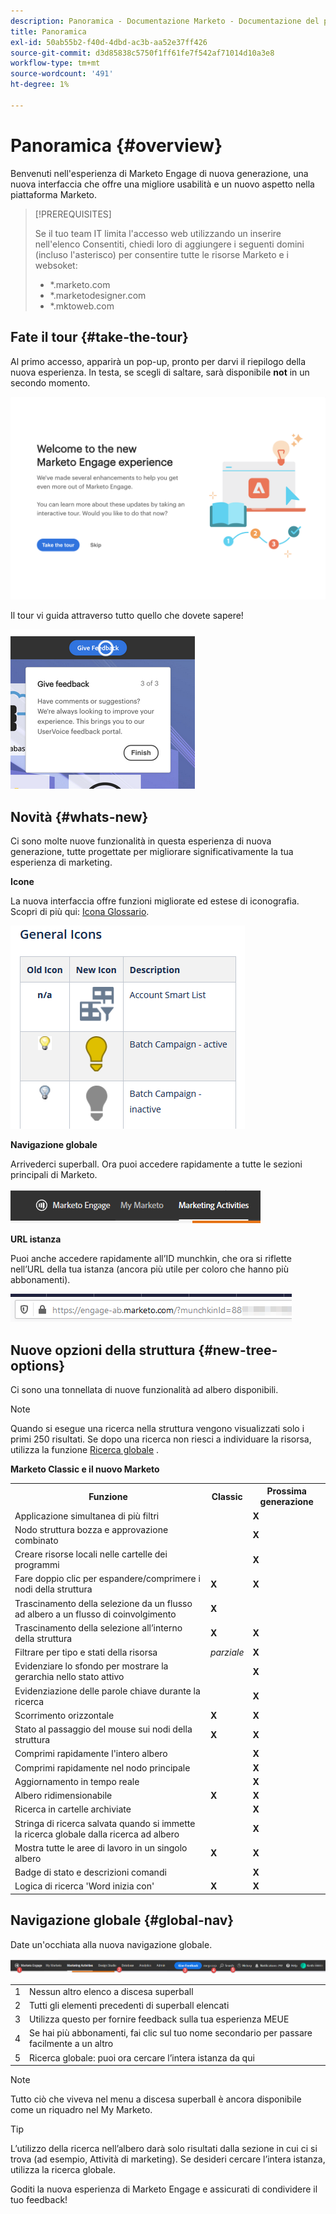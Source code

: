 ```yaml
---
description: Panoramica - Documentazione Marketo - Documentazione del prodotto
title: Panoramica
exl-id: 50ab55b2-f40d-4dbd-ac3b-aa52e37ff426
source-git-commit: d3d85838c5750f1ff61fe7f542af71014d10a3e8
workflow-type: tm+mt
source-wordcount: '491'
ht-degree: 1%

---
```


# Panoramica {#overview}

Benvenuti nell&#39;esperienza di Marketo Engage di nuova generazione, una nuova interfaccia che offre una migliore usabilità e un nuovo aspetto nella piattaforma Marketo.

>[!PREREQUISITES]
>
>Se il tuo team IT limita l&#39;accesso web utilizzando un inserire nell&#39;elenco Consentiti, chiedi loro di aggiungere i seguenti domini (incluso l&#39;asterisco) per consentire tutte le risorse Marketo e i websoket:
>
>* *.marketo.com
>* *.marketodesigner.com
>* *.mktoweb.com


## Fate il tour {#take-the-tour}

Al primo accesso, apparirà un pop-up, pronto per darvi il riepilogo della nuova esperienza. In testa, se scegli di saltare, sarà disponibile **not** in un secondo momento.

![](assets/overview-1.png)

Il tour vi guida attraverso tutto quello che dovete sapere!

![](assets/overview-2.png)

## Novità {#whats-new}

Ci sono molte nuove funzionalità in questa esperienza di nuova generazione, tutte progettate per migliorare significativamente la tua esperienza di marketing.

**Icone**

La nuova interfaccia offre funzioni migliorate ed estese di iconografia. Scopri di più qui: [Icona Glossario](/help/marketo/product-docs/marketo-engage-next-generation-experience/icon-glossary.md).

![](assets/overview-new-icons.png)

**Navigazione globale**

Arrivederci superball. Ora puoi accedere rapidamente a tutte le sezioni principali di Marketo.

![](assets/overview-5.png)

**URL istanza**

Puoi anche accedere rapidamente all’ID munchkin, che ora si riflette nell’URL della tua istanza (ancora più utile per coloro che hanno più abbonamenti).

![](assets/overview-6.png)

## Nuove opzioni della struttura {#new-tree-options}

Ci sono una tonnellata di nuove funzionalità ad albero disponibili.

>[!NOTE]
>
>Quando si esegue una ricerca nella struttura vengono visualizzati solo i primi 250 risultati. Se dopo una ricerca non riesci a individuare la risorsa, utilizza la funzione [Ricerca globale](/help/marketo/product-docs/marketo-engage-next-generation-experience/using-the-global-search.md) .

**Marketo Classic e il nuovo Marketo**

<table> 
 <tbody>
  <tr>
   <th>Funzione</th> 
   <th>Classic</th> 
   <th>Prossima generazione</th> 
  </tr>
  <tr>
   <td>Applicazione simultanea di più filtri</td> 
   <td></td> 
   <td><strong>X</strong></td>  
  </tr>
  <tr>
   <td>Nodo struttura bozza e approvazione combinato</td> 
   <td></td> 
   <td><strong>X</strong></td> 
  </tr>
  <tr>
   <td>Creare risorse locali nelle cartelle dei programmi</td> 
   <td></td> 
   <td><strong>X</strong></td> 
  </tr>
  <tr>
   <td>Fare doppio clic per espandere/comprimere i nodi della struttura</td> 
   <td><strong>X</strong></td> 
   <td><strong>X</strong></td>  
  </tr>
  <tr>
   <td>Trascinamento della selezione da un flusso ad albero a un flusso di coinvolgimento</td> 
   <td><strong>X</strong></td> 
   <td></td> 
  </tr>
  <tr>
   <td>Trascinamento della selezione all’interno della struttura</td> 
   <td><strong>X</strong></td> 
   <td><strong>X</strong></td> 
  </tr>
  <tr>
   <td>Filtrare per tipo e stati della risorsa</td> 
   <td><i>parziale</i></td> 
   <td><strong>X</strong></td>  
  </tr>
  <tr>
   <td>Evidenziare lo sfondo per mostrare la gerarchia nello stato attivo</td> 
   <td></td> 
   <td><strong>X</strong></td> 
  </tr>
  <tr>
   <td>Evidenziazione delle parole chiave durante la ricerca</td> 
   <td></td> 
   <td><strong>X</strong></td> 
  </tr>
  <tr>
   <td>Scorrimento orizzontale</td> 
   <td><strong>X</strong></td> 
   <td><strong>X</strong></td>  
  </tr>
  <tr>
   <td>Stato al passaggio del mouse sui nodi della struttura</td> 
   <td><strong>X</strong></td> 
   <td><strong>X</strong></td> 
  </tr>
  <tr>
   <td>Comprimi rapidamente l'intero albero</td> 
   <td></td> 
   <td><strong>X</strong></td> 
  </tr>
  <tr>
   <td>Comprimi rapidamente nel nodo principale</td> 
   <td></td> 
   <td><strong>X</strong></td>  
  </tr>
  <tr>
   <td>Aggiornamento in tempo reale</td> 
   <td></td> 
   <td><strong>X</strong></td> 
  </tr>
  <tr>
   <td>Albero ridimensionabile</td> 
   <td><strong>X</strong></td> 
   <td><strong>X</strong></td> 
  </tr>
  <tr>
   <td>Ricerca in cartelle archiviate</td> 
   <td></td> 
   <td><strong>X</strong></td>  
  </tr>
  <tr>
   <td>Stringa di ricerca salvata quando si immette la ricerca globale dalla ricerca ad albero</td> 
   <td></td> 
   <td><strong>X</strong></td> 
  </tr>
  <tr>
   <td>Mostra tutte le aree di lavoro in un singolo albero</td> 
   <td><strong>X</strong></td> 
   <td><strong>X</strong></td> 
  </tr>
  <tr>
   <td>Badge di stato e descrizioni comandi</td> 
   <td></td> 
   <td><strong>X</strong></td>  
  </tr>
  <tr>
   <td>Logica di ricerca 'Word inizia con'</td> 
   <td><strong>X</strong></td> 
   <td><strong>X</strong></td> 
  </tr>
 </tbody>
</table>

## Navigazione globale {#global-nav}

Date un&#39;occhiata alla nuova navigazione globale.

![](assets/overview-7.png)

<table> 
 <tbody>
  <tr>
   <td>1</td> 
   <td>Nessun altro elenco a discesa superball</td> 
  </tr>
  <tr>
   <td>2</td> 
   <td>Tutti gli elementi precedenti di superball elencati</td> 
  </tr>
  <tr>
   <td>3</td> 
   <td>Utilizza questo per fornire feedback sulla tua esperienza MEUE</td> 
  </tr>
  <tr>
   <td>4</td> 
   <td>Se hai più abbonamenti, fai clic sul tuo nome secondario per passare facilmente a un altro</td> 
  </tr>
  <tr>
   <td>5</td> 
   <td>Ricerca globale: puoi ora cercare l’intera istanza da qui</td> 
  </tr>
 </tbody>
</table>

>[!NOTE]
>
>Tutto ciò che viveva nel menu a discesa superball è ancora disponibile come un riquadro nel My Marketo.

>[!TIP]
>
>L’utilizzo della ricerca nell’albero darà solo risultati dalla sezione in cui ci si trova (ad esempio, Attività di marketing). Se desideri cercare l’intera istanza, utilizza la ricerca globale.

Goditi la nuova esperienza di Marketo Engage e assicurati di condividere il tuo feedback!
